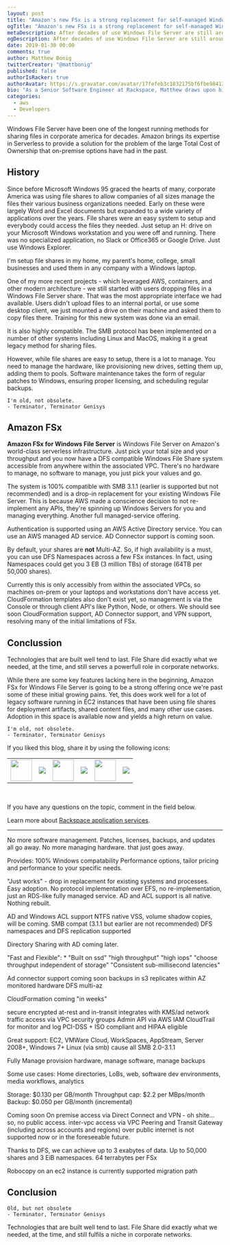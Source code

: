 ```yaml
---
layout: post
title: "Amazon's new FSx is a strong replacement for self-managed Windows File Server"
ogTitle: "Amazon's new FSx is a strong replacement for self-managed Windows File Server"
metaDescription: After decades of use Windows File Server are still around and being leveraged daily by corporate networks for sharing files. Now Amazon offers a managed serverless solution to reduce TCO for customers.
ogDescription: After decades of use Windows File Server are still around and being leveraged daily by corporate networks for sharing files. Now Amazon offers a managed serverless solution to reduce TCO for customers.
date: 2019-01-30 00:00
comments: true
author: Matthew Bonig
twitterCreator: "@mattbonig"
published: false
authorIsRacker: true
authorAvatar: https://s.gravatar.com/avatar/17fefeb3c1832175bf6fbe9841368292?s=128
bio: "As a Senior Software Engineer at Rackspace, Matthew draws upon his 15 years of web application development experience to help architect highly-available, fault-tolerant, scalable, and secure AWS environments composed of a wide range of services in the AWS portfolio, including Compute, Storage, Database, Networking, Developer Tools, and more. He is an AWS certified Solutions Architect. His hobbies include hiking the foothills of Colorado and walks with his wife and dogs."
categories:
  - aws
  - Developers
---
```


Windows File Server have been one of the longest running methods for sharing files in corporate america for decades. Amazon brings its expertise in Serverless to provide a solution for the problem of the large Total Cost of Ownership that on-premise options have had in the past.

## History

Since before Microsoft Windows 95 graced the hearts of many, corporate America was using file shares to allow companies of all sizes manage the files their various business organizations needed. Early on these were largely Word and Excel documents but expanded to a wide variety of applications over the years. File shares were an easy system to setup and everybody could access the files they needed. Just setup an H: drive on your Microsoft Windows workstation and you were off and running. There was no specialized application, no Slack or Office365 or Google Drive. Just use Windows Explorer.

I'm setup file shares in my home, my parent's home, college, small businesses and used them in any company with a Windows laptop.

One of my more recent projects - which leveraged AWS, containers, and other modern architecture - we still started with users dropping files in a Windows File Server share. That was the most appropriate interface we had available. Users didn't upload files to an internal portal, or use some desktop client, we just mounted a drive on their machine and asked them to copy files there. Training for this new system was done via an email. 

It is also highly compatible. The SMB protocol has been implemented on a number of other systems including Linux and MacOS, making it a great legacy method for sharing files.

However, while file shares are easy to setup, there is a lot to manage. You need to manage the hardware, like provisioning new drives, setting them up, adding them to pools. Software maintenance takes the form of regular patches to Windows, ensuring proper licensing, and scheduling regular backups.

```arnold
I'm old, not obsolete.
- Terminator, Terminator Genisys
```

## Amazon FSx

**Amazon FSx for Windows File Server** is Windows File Server on Amazon's world-class serverless infrastructure. Just pick your total size and your throughput and you now have a DFS compatible Windows File Share system accessible from anywhere within the associated VPC.  There's no hardware to manage, no software to manage, you just pick your values and go.

The system is 100% compatible with SMB 3.1.1 (earlier is supported but not recommended) and is a drop-in replacement for your existing Windows File Server. This is because AWS made a conscience decision to not re-implement any APIs, they're spinning up Windows Servers for you and managing everything. Another full managed-service offering.

Authentication is supported using an AWS Active Directory service. You can use an AWS managed AD service. AD Connector support is coming soon.

By default, your shares are **not** Multi-AZ. So, if high availability is a must, you can use DFS Namespaces across a few FSx instances. In fact, using Namespaces could get you 3 EB (3 million TBs) of storage (64TB per 50,000 shares).

Currently this is only accessibly from within the associated VPCs, so machines on-prem or your laptops and workstations don't have access yet. CloudFormation templates also don't exist yet, so management is via the Console or through client API's like Python, Node, or others.  We should see soon CloudFormation support, AD Connector support, and VPN support, resolving many of the initial limitations of FSx. 

## Conclussion

Technologies that are built well tend to last. File Share did exactly what we needed, at the time, and still serves a powerfull role in corporate networks.

While there are some key features lacking here in the beginning, Amazon FSx for Windows File Server is going to be a strong offering once we're past some of these initial growing pains. Yet, this does work well for a lot of legacy software running in EC2 instances that have been using file shares for deployment artifacts, shared content files, and many other use cases. Adoption in this space is available now and yields a high return on value. 

```arnold
I'm old, not obsolete.
- Terminator, Terminator Genisys
```

<table>
  <tr>If you liked this blog, share it by using the following icons:</tr>
  <tr>
   <td>
       <img src="{% asset_path line-tile.png %}" width=50 >
    </td>
    <td>
      <a href="https://twitter.com/home?status=https%3A//developer.rackspace.com/blog/amazon-fsx-replaces-file-shares/">
        <img src="{% asset_path shareT.png %}">
      </a>
    </td>
    <td>
       <img src="{% asset_path line-tile.png %}" width=50 >
    </td>
    <td>
      <a href="https://www.facebook.com/sharer/sharer.php?u=https%3A//developer.rackspace.com/blog/amazon-fsx-replaces-file-shares/">
        <img src="{% asset_path shareFB.png %}">
      </a>
    </td>
    <td>
       <img src="{% asset_path line-tile.png %}" width=50 >
    </td>
    <td>
      <a href="https://www.linkedin.com/shareArticle?mini=true&url=https%3A//developer.rackspace.com/blog/amazon-fsx-replaces-file-shares&summary=&source=">
        <img src="{% asset_path shareL.png %}">
      </a>
    </td>
  </tr>
</table>

</br>

If you have any questions on the topic, comment in the field below.

Learn more about [Rackspace application services](https://www.rackspace.com/application-management).



------


No more software management. Patches, licenses, backups, and updates all go away.
No more managing hardware. that just goes away.

Provides: 
100% Windows compatability
Performance options, tailor pricing and performance to your specific needs.

"Just works" - drop in replacement for existing systems and processes. Easy adoption.
No protocol implementation over EFS, no re-implementation, just an RDS-like fully managed service. AD and ACL support is all native. Nothing rebuilt.

AD and Windows ACL support
NTFS native 
VSS, volume shadow copies, will be coming.
SMB compat (3.1.1 but earlier are not recommended)
DFS namespaces and DFS replication supported


Directory Sharing with AD coming later.

"Fast and Flexible":
    * "Built on ssd"
    "high throughput"
    "high iops"
    "choose throughput independent of storage"
    "Consistent sub-millisecond latencies"


Ad connector support coming soon
backups in s3
replicates within AZ
monitored hardware
DFS multi-az

CloudFormation coming "in weeks"

secure
encrypted at-rest and in-transit
integrates with KMS/ad
network traffic access via VPC security groups
Admin API via AWS IAM
CloudTrail for monitor and log
PCI-DSS + ISO compliant and HIPAA eligible


Great support:
EC2, VMWare Cloud, WorkSpaces, AppStream, Server 2008+, Windows 7+ Linux (via smb)
cause all SMB 2.0-3.1.1

Fully Manage
provision hardware, manage software, manage backups

Some use cases:
Home directories, LoBs, web, software dev environments, media workflows, analytics

Storage: $0.130 per GB/month
Throughput cap: $2.2 per MBps/month
Backup: $0.050 per GB/month (incremental)

Coming soon
On premise access via Direct Connect and VPN - oh shite... so, no public access.
inter-vpc access via VPC Peering and Transit Gateway (including across accounts and regions)
over public internet is not supported now or in the foreseeable future.

Thanks to DFS, we can achieve up to 3 exabytes of data. Up to 50,000 shares and 3 EiB namespaces.
64 terrabytes per FSx

Robocopy on an ec2 instance is currently supported migration path


















## Conclusion

```arnold
Old, but not obsolete
- Terminator, Terminator Genisys
```

Technologies that are built well tend to last. File Share did exactly what we needed, at the time, and still fulfils a niche in corporate networks.
